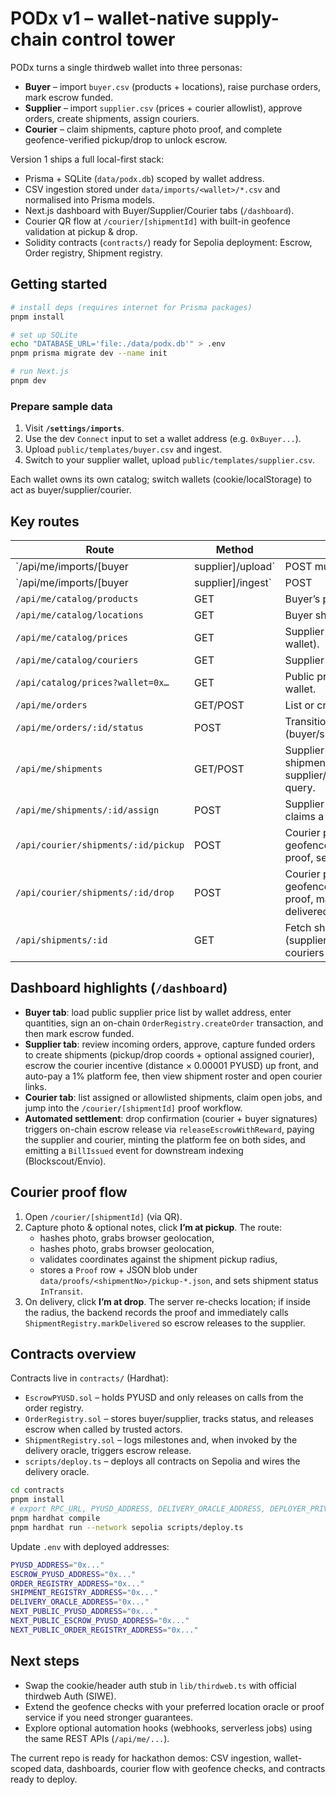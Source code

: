 # PODx v1 – wallet-native supply-chain control tower

PODx turns a single thirdweb wallet into three personas:

- **Buyer** – import `buyer.csv` (products + locations), raise purchase orders, mark escrow funded.
- **Supplier** – import `supplier.csv` (prices + courier allowlist), approve orders, create shipments, assign couriers.
- **Courier** – claim shipments, capture photo proof, and complete geofence-verified pickup/drop to unlock escrow.

Version 1 ships a full local-first stack:

- Prisma + SQLite (`data/podx.db`) scoped by wallet address.
- CSV ingestion stored under `data/imports/<wallet>/*.csv` and normalised into Prisma models.
- Next.js dashboard with Buyer/Supplier/Courier tabs (`/dashboard`).
- Courier QR flow at `/courier/[shipmentId]` with built-in geofence validation at pickup & drop.
- Solidity contracts (`contracts/`) ready for Sepolia deployment: Escrow, Order registry, Shipment registry.

## Getting started

```bash
# install deps (requires internet for Prisma packages)
pnpm install

# set up SQLite
echo "DATABASE_URL='file:./data/podx.db'" > .env
pnpm prisma migrate dev --name init

# run Next.js
pnpm dev
```

### Prepare sample data

1. Visit **`/settings/imports`**.
2. Use the dev `Connect` input to set a wallet address (e.g. `0xBuyer...`).
3. Upload `public/templates/buyer.csv` and ingest.
4. Switch to your supplier wallet, upload `public/templates/supplier.csv`.

Each wallet owns its own catalog; switch wallets (cookie/localStorage) to act as buyer/supplier/courier.

## Key routes

| Route | Method | Description |
| --- | --- | --- |
| `/api/me/imports/[buyer|supplier]/upload` | POST multipart | Save CSV to `data/imports/<wallet>` and mark import as `STAGING`. |
| `/api/me/imports/[buyer|supplier]/ingest` | POST | Parse CSV, upsert Products/Locations (buyer) or Prices/Couriers (supplier), emit report. |
| `/api/me/catalog/products` | GET | Buyer’s product catalog. |
| `/api/me/catalog/locations` | GET | Buyer ship-to locations. |
| `/api/me/catalog/prices` | GET | Supplier price list (for current wallet). |
| `/api/me/catalog/couriers` | GET | Supplier courier allowlist. |
| `/api/catalog/prices?wallet=0x…` | GET | Public price list lookup for a supplier wallet. |
| `/api/me/orders` | GET/POST | List or create orders (buyer). |
| `/api/me/orders/:id/status` | POST | Transition order status (buyer/supplier). |
| `/api/me/shipments` | GET/POST | Supplier creates shipments; fetch shipments for supplier/buyer/courier via `scope` query. |
| `/api/me/shipments/:id/assign` | POST | Supplier assigns, or courier self-claims a shipment. |
| `/api/courier/shipments/:id/pickup` | POST | Courier photo + server-side geofence check at pickup (records proof, sets status `InTransit`). |
| `/api/courier/shipments/:id/drop` | POST | Courier photo + server-side geofence check at drop (records proof, marks shipment & order delivered). |
| `/api/shipments/:id` | GET | Fetch shipment + proof history (supplier/buyer/allowlisted/assigned couriers only). |

## Dashboard highlights (`/dashboard`)

- **Buyer tab**: load public supplier price list by wallet address, enter quantities, sign an on-chain `OrderRegistry.createOrder` transaction, and then mark escrow funded.
- **Supplier tab**: review incoming orders, approve, capture funded orders to create shipments (pickup/drop coords + optional assigned courier), escrow the courier incentive (distance × 0.00001 PYUSD) up front, and auto-pay a 1% platform fee, then view shipment roster and open courier links.
- **Courier tab**: list assigned or allowlisted shipments, claim open jobs, and jump into the `/courier/[shipmentId]` proof workflow.
- **Automated settlement**: drop confirmation (courier + buyer signatures) triggers on-chain escrow release via `releaseEscrowWithReward`, paying the supplier and courier, minting the platform fee on both sides, and emitting a `BillIssued` event for downstream indexing (Blockscout/Envio).

## Courier proof flow

1. Open `/courier/[shipmentId]` (via QR).
2. Capture photo & optional notes, click **I’m at pickup**. The route:
   - hashes photo, grabs browser geolocation,
   - hashes photo, grabs browser geolocation,
   - validates coordinates against the shipment pickup radius,
   - stores a `Proof` row + JSON blob under `data/proofs/<shipmentNo>/pickup-*.json`, and sets shipment status `InTransit`.
3. On delivery, click **I’m at drop**. The server re-checks location; if inside the radius, the backend records the proof and immediately calls `ShipmentRegistry.markDelivered` so escrow releases to the supplier.

## Contracts overview

Contracts live in `contracts/` (Hardhat):

- `EscrowPYUSD.sol` – holds PYUSD and only releases on calls from the order registry.
- `OrderRegistry.sol` – stores buyer/supplier, tracks status, and releases escrow when called by trusted actors.
- `ShipmentRegistry.sol` – logs milestones and, when invoked by the delivery oracle, triggers escrow release.
- `scripts/deploy.ts` – deploys all contracts on Sepolia and wires the delivery oracle.

```bash
cd contracts
pnpm install
# export RPC_URL, PYUSD_ADDRESS, DELIVERY_ORACLE_ADDRESS, DEPLOYER_PRIVATE_KEY
pnpm hardhat compile
pnpm hardhat run --network sepolia scripts/deploy.ts
```

Update `.env` with deployed addresses:

```bash
PYUSD_ADDRESS="0x..."
ESCROW_PYUSD_ADDRESS="0x..."
ORDER_REGISTRY_ADDRESS="0x..."
SHIPMENT_REGISTRY_ADDRESS="0x..."
DELIVERY_ORACLE_ADDRESS="0x..."
NEXT_PUBLIC_PYUSD_ADDRESS="0x..."
NEXT_PUBLIC_ESCROW_PYUSD_ADDRESS="0x..."
NEXT_PUBLIC_ORDER_REGISTRY_ADDRESS="0x..."
```

## Next steps

- Swap the cookie/header auth stub in `lib/thirdweb.ts` with official thirdweb Auth (SIWE).
- Extend the geofence checks with your preferred location oracle or proof service if you need stronger guarantees.
- Explore optional automation hooks (webhooks, serverless jobs) using the same REST APIs (`/api/me/...`).

The current repo is ready for hackathon demos: CSV ingestion, wallet-scoped data, dashboards, courier flow with geofence checks, and contracts ready to deploy.
